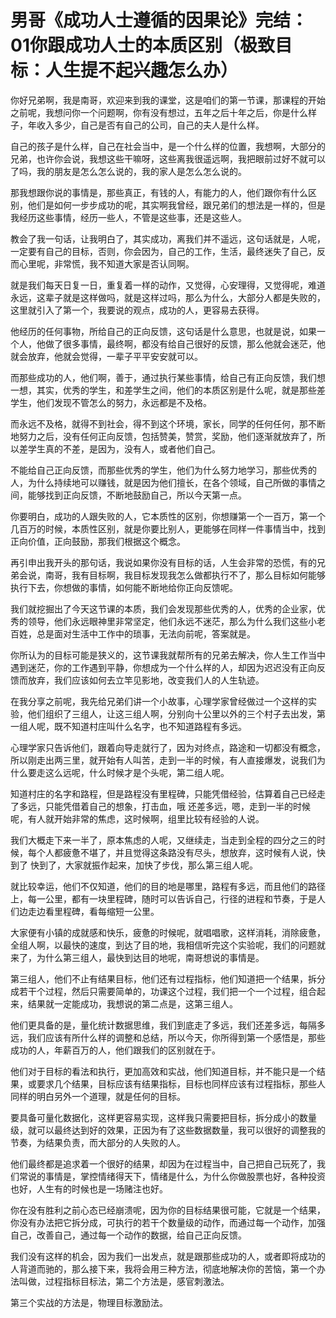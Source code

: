 # 男哥《成功人士遵循的因果论》完结：01你跟成功人士的本质区别（极致目标：人生提不起兴趣怎么办）

你好兄弟啊，我是南哥，欢迎来到我的课堂，这是咱们的第一节课，那课程的开始之前呢，我想问你一个问题啊，你有没有想过，五年之后十年之后，你是什么样子，年收入多少，自己是否有自己的公司，自己的夫人是什么样。

自己的孩子是什么样，自己在社会当中，是一个什么样的位置，我想啊，大部分的兄弟，也许你会说，我想这些干嘛呀，这些离我很遥远啊，我把眼前过好不就可以了吗，我的朋友是怎么怎么说的，我的家人是怎么怎么说的。

那我想跟你说的事情是，那些真正，有钱的人，有能力的人，他们跟你有什么区别，他们是如何一步步成功的呢，其实啊我曾经，跟兄弟们的想法是一样的，但是我经历这些事情，经历一些人，不管是这些事，还是这些人。

教会了我一句话，让我明白了，其实成功，离我们并不遥远，这句话就是，人呢，一定要有自己的目标，否则，你会因为，自己的工作，生活，最终迷失了自己，反而心里呢，非常慌，我不知道大家是否认同啊。

就是我们每天日复一日，重复着一样的动作，又觉得，心安理得，又觉得呢，难道永远，这辈子就是这样做吗，就是这样过吗，那么为什么，大部分人都是失败的，这里就引入了第一个，我要说的观点，成功的人，更容易去获得。

他经历的任何事物，所给自己的正向反馈，这句话是什么意思，也就是说，如果一个人，他做了很多事情，最终啊，都没有给自己很好的反馈，那么他就会迷茫，他就会放弃，他就会觉得，一辈子平平安安就可以。

而那些成功的人，他们啊，善于，通过执行某些事情，给自己有正向反馈，我们想一想，其实，优秀的学生，和差学生之间，他们的本质区别是什么呢，就是那些差学生，他们发现不管怎么的努力，永远都是不及格。

而永远不及格，就得不到社会，得不到这个环境，家长，同学的任何任何，那不断地努力之后，没有任何正向反馈，包括赞美，赞赏，奖励，他们逐渐就放弃了，所以差学生真的不差，是因为，没有人，或者他们自己。

不能给自己正向反馈，而那些优秀的学生，他们为什么努力地学习，那些优秀的人，为什么持续地可以赚钱，就是因为他们擅长，在各个领域，自己所做的事情之间，能够找到正向反馈，不断地鼓励自己，所以今天第一点。

你要明白，成功的人跟失败的人，它本质性的区别，你想赚第一个一百万，第一个几百万的时候，本质性区别，就是你要比别人，更能够在同样一件事情当中，找到正向价值，正向鼓励，那我们根据这个概念。

再引申出我开头的那句话，我说如果你没有目标的话，人生会非常的恐慌，有的兄弟会说，南哥，我有目标啊，我目标发现我怎么做都执行不了，那么目标如何能够执行下去，你想做的事情，如何能不断地给你正向反馈呢。

我们就挖掘出了今天这节课的本质，我们会发现那些优秀的人，优秀的企业家，优秀的领导，他们永远眼神里非常坚定，他们永远不迷茫，那么为什么我们这些小老百姓，总是面对生活中工作中的琐事，无法向前呢，答案就是。

你所认为的目标可能是狭义的，这节课我就帮所有的兄弟去解决，你人生工作当中遇到迷茫，你的工作遇到平静，你想成为一个什么样的人，却因为迟迟没有正向反馈而放弃，我们应该如何去立竿见影地，改变我们人的人生轨迹。

在我分享之前呢，我先给兄弟们讲一个小故事，心理学家曾经做过一个这样的实验，他们组织了三组人，让这三组人啊，分别向十公里以外的三个村子去出发，第一组人呢，既不知道村庄叫什么名字，也不知道路程有多远。

心理学家只告诉他们，跟着向导走就行了，因为对终点，路途和一切都没有概念，所以刚走出两三里，就开始有人叫苦，走到一半的时候，有人直接爆发，说我们为什么要走这么远呢，什么时候才是个头呢，第二组人呢。

知道村庄的名字和路程，但是路程没有里程碑，只能凭借经验，估算着自己已经走了多远，只能凭借着自己的想象，打击血，哦 还差多远，嗯，走到一半的时候呢，有人就开始非常的焦虑，这时候啊，组里比较有经验的人说。

我们大概走下来一半了，原本焦虑的人呢，又继续走，当走到全程的四分之三的时候，每个人都疲惫不堪了，并且觉得这条路没有尽头，想放弃，这时候有人说，快到了 快到了，大家就振作起来，加快了步伐，那么第三组人呢。

就比较幸运，他们不仅知道，他们的目的地是哪里，路程有多远，而且他们的路径上，每一公里，都有一块里程碑，随时可以告诉自己，行径的进程和节奏，于是人们边走边看里程碑，看每缩短一公里。

大家便有小镇的成就感和快乐，疲惫的时候呢，就唱唱歌，这样消耗，消除疲惫，全组人啊，以最快的速度，到达了目的地，我相信听完这个实验呢，我们的问题就来了，为什么第三组人，最快到达目的地呢，南哥想说的事情是。

第三组人，他们不止有结果目标，他们还有过程指标，他们知道把一个结果，拆分成若干个过程，然后只需要简单的，功课这个过程，我们把一个一个过程，组合起来，结果就一定能成功，我想说的第二点是，这第三组人。

他们更具备的是，量化统计数据思维，我们到底走了多远，我们还差多远，每隔多远，我们应该有所什么样的调整和总结，所以今天，你所得到第一个感悟是，那些成功的人，年薪百万的人，他们跟我们的区别就在于。

他们对于目标的看法和执行，更加高效和实战，他们知道目标，并不能只是一个结果，或要求几个结果，目标应该有结果指标，目标也同样应该有过程指标，那些人同样的明白另外一个道理，就是任何的目标。

要具备可量化数据化，这样更容易实现，这样我只需要把目标，拆分成小的数量级，就可以最终达到好的效果，正因为有了这些数据数量，我可以很好的调整我的节奏，为结果负责，而大部分的人失败的人。

他们最终都是追求着一个很好的结果，却因为在过程当中，自己把自己玩死了，我们常说的事情是，掌控情绪得天下，情绪是什么，为什么你做股票也好，各种投资也好，人生有的时候也是一场赌注也好。

你在没有胜利之前心态已经崩溃呢，因为你的目标结果很可能，它就是一个结果，你没有办法把它拆分成，可执行的若干个数量级的动作，而通过每一个动作，加强自己，改善自己，通过每一个动作的数据，给自己正向反馈。

我们没有这样的机会，因为我们一出发点，就是跟那些成功的人，或者即将成功的人背道而驰的，那么接下来，我将会用三种方法，彻底地解决你的苦恼，第一个办法叫做，过程指标目标法，第二个方法是，感官刺激法。

第三个实战的方法是，物理目标激励法。